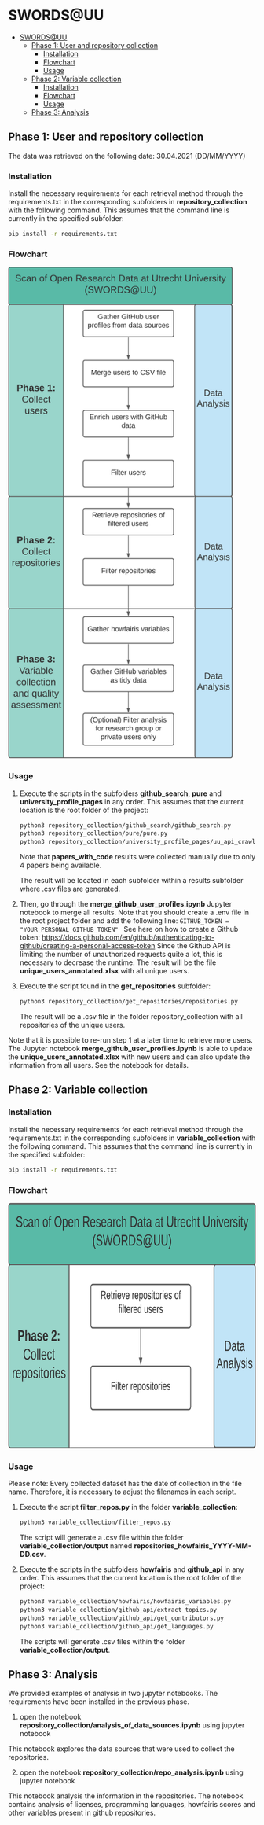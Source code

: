 # SWORDS@UU

- [SWORDS@UU](#swordsuu)
  - [Phase 1: User and repository collection](#phase-1-user-and-repository-collection)
    - [Installation](#installation)
    - [Flowchart](#flowchart)
    - [Usage](#usage)
  - [Phase 2: Variable collection](#phase-2-variable-collection)
    - [Installation](#installation-1)
    - [Flowchart](#flowchart-1)
    - [Usage](#usage-1)
  - [Phase 3: Analysis](#phase-3-analysis)

## Phase 1: User and repository collection
The data was retrieved on the following date: 30.04.2021 (DD/MM/YYYY)

### Installation

Install the necessary requirements for each retrieval method through the requirements.txt in the corresponding subfolders in **repository_collection** with the following command. This assumes that the command line is currently in the specified subfolder:

```bash
pip install -r requirements.txt
```

### Flowchart

<img src="docs/Complete_pipeline.jpg" height="1000">

### Usage

1. Execute the scripts in the subfolders **github_search**, **pure** and **university_profile_pages** in any order. This assumes that the current location is the root folder of the project:
    ```bash
    python3 repository_collection/github_search/github_search.py
    python3 repository_collection/pure/pure.py
    python3 repository_collection/university_profile_pages/uu_api_crawler.py
    ```
    Note that **papers_with_code** results were collected manually due to only 4 papers being available.

    The result will be located in each subfolder within a results subfolder where .csv files are generated. 

2. Then, go through the **merge_github_user_profiles.ipynb** Jupyter notebook to merge all results.
    Note that you should create a .env file in the root project folder and add the following line:
    ```GITHUB_TOKEN = "YOUR_PERSONAL_GITHUB_TOKEN" ```
    See here on how to create a Github token: https://docs.github.com/en/github/authenticating-to-github/creating-a-personal-access-token 
    Since the Github API is limiting the number of unauthorized requests quite a lot, this is necessary to decrease the runtime. The result will be the file **unique_users_annotated.xlsx** with all unique users.
3. Execute the script found in the **get_repositories** subfolder:
    ```bash
    python3 repository_collection/get_repositories/repositories.py
    ```
    The result will be a .csv file in the folder repository_collection with all repositories of the unique users.

Note that it is possible to re-run step 1 at a later time to retrieve more users. The Jupyter notebook **merge_github_user_profiles.ipynb** is able to update the **unique_users_annotated.xlsx** with new users and can also update the information from all users. See the notebook for details.

## Phase 2: Variable collection

### Installation

Install the necessary requirements for each retrieval method through the requirements.txt in the corresponding subfolders in **variable_collection** with the following command. This assumes that the command line is currently in the specified subfolder:

```bash
pip install -r requirements.txt
```

### Flowchart

<img src="docs/Phase_2.png" height="500">

### Usage

Please note: Every collected dataset has the date of collection in the file name. Therefore, it is necessary to adjust the filenames in each script.

1. Execute the script **filter_repos.py** in the folder **variable_collection**:
    ```bash
    python3 variable_collection/filter_repos.py
    ```
    The script will generate a .csv file within the folder **variable_collection/output** named **repositories_howfairis_YYYY-MM-DD.csv**. 

2. Execute the scripts in the subfolders **howfairis** and **github_api** in any order. This assumes that the current location is the root folder of the project:
    ```bash
    python3 variable_collection/howfairis/howfairis_variables.py
    python3 variable_collection/github_api/extract_topics.py
    python3 variable_collection/github_api/get_contributors.py
    python3 variable_collection/github_api/get_languages.py
    ```
    The scripts will generate .csv files within the folder **variable_collection/output**. 
    
## Phase 3: Analysis

We provided examples of analysis in two jupyter notebooks. The requirements have been installed in the previous phase. 

1. open the notebook **repository_collection/analysis_of_data_sources.ipynb** using jupyter notebook

This notebook explores the data sources that were used to collect the repositories. 

2. open the notebook **repository_collection/repo_analysis.ipynb** using jupyter notebook

This notebook analysis the information in the repositories. The notebook contains analysis of licenses, programming languages, howfairis scores and other variables present in github repositories.  
